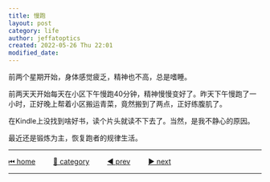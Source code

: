 ```yaml
---
title: 慢跑
layout: post
category: life
author: jeffatoptics
created: 2022-05-26 Thu 22:01
modified_date:
---
```


前两个星期开始，身体感觉疲乏，精神也不高，总是嗜睡。

前两天天开始每天在小区下午慢跑40分钟，精神慢慢变好了。昨天下午慢跑了一小时，正好晚上帮着小区搬运青菜，竟然搬到了两点，正好练腹肌了。

在Kindle上没找到啥好书，读个片头就读不下去了。当然，是我不静心的原因。

最近还是锻炼为主，恢复跑者的规律生活。


---

[⏮ home](../index.md) &nbsp; &nbsp; &nbsp; &nbsp; [🔀 category](../category.md) &nbsp; &nbsp; &nbsp; &nbsp; [◀️ prev](2022-05-21-one-day.md) &nbsp; &nbsp; &nbsp; &nbsp; [▶️ next]()

---
